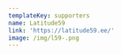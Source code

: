 ```yaml
---
templateKey: supporters
name: Latitude59
link: 'https://latitude59.ee/'
image: /img/l59-.png
---
```

